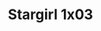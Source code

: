 ---
layout: episodios
title: "Stargirl 1x03"
url_serie_padre: 'stargirl/temporada-1'
category: 'series'
capitulo: 'yes'
anio: '2020'
prev: 'capitulo-2'
proximo: ''
sandbox: allow-same-origin allow-forms
idioma: 'Latino'
calidad: 'Full HD'
fuente: 'cueva'
reproductores_otros: ["https://gdriveplayer.me/embed2.php?link=9TkBKIsqvx%252F4TsQz1ZjkdAZAHZFi9aKP8P6bSbK2nDhjOvVgRkyWyQTOByRGHPRsAbk7%252B8amRSSl0chMSykwSQ%252BKWBy8JdmDoRox8K70ySG4QqPRJtq0NUFrYwtNfMscq8xYjLXL4B4OOL68NQxuaXeBRU7H102Qm93TLCIaeOsm%252FlhmbHkFdO0wuOn3YuXXS07Z1CUHJ9pqwiBHpnlzHd","Subtitulado","https://supervideo.tv/e/7q02p01wzsdd","Subtitulado","https://mstream.press/tdhgoembhp1z","Subtitulado"]
reproductores_fembed: ["https://feurl.com/v/d5m20txxrzl7nlm","Subtitulado"]
reproductor: fembed
clasificacion: '+10'
tags:
- Ciencia-Ficcion
---
